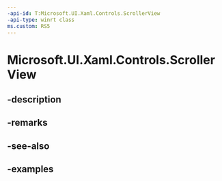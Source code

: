 ```yaml
---
-api-id: T:Microsoft.UI.Xaml.Controls.ScrollerView
-api-type: winrt class
ms.custom: RS5
---
```


<!-- Class syntax.
public class ScrollerView : Control, Control
-->

# Microsoft.UI.Xaml.Controls.ScrollerView

## -description

## -remarks

## -see-also

## -examples

